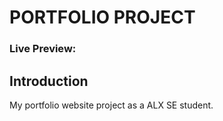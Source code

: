 # PORTFOLIO PROJECT

### Live Preview:

## Introduction

My portfolio website project as a ALX SE student.